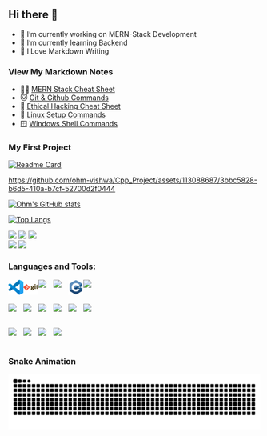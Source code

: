 ## Hi there 👋

- 🔭 I’m currently working on MERN-Stack Development
- 🌱 I’m currently learning Backend 
- 📝 I Love Markdown Writing
  
### View My Markdown Notes
- 🧑‍💻 [MERN Stack Cheat Sheet](https://github.com/ohm-vishwa/MERN-Cheat-Sheet)
- 🐱 [Git & Github Commands](https://github.com/ohm-vishwa/Git-Github-Commands)
- 👹 [Ethical Hacking Cheat Sheet](https://github.com/ohm-vishwa/Ethical-Hacking-Cheat-Sheet)
- 🐧 [Linux Setup Commands](https://github.com/ohm-vishwa/Linux-Comands)
- 🪟 [Windows Shell Commands](https://github.com/ohm-vishwa/Windows-Shell-Commands)


### My First Project
[![Readme Card](https://github-readme-stats.vercel.app/api/pin/?username=ohm-vishwa&repo=Cpp_Project)](https://github.com/ohm-vishwa/Cpp_Project)

https://github.com/ohm-vishwa/Cpp_Project/assets/113088687/3bbc5828-b6d5-410a-b7cf-52700d2f0444

<!-- [![Readme Card](https://github-readme-stats.vercel.app/api/pin/?username=ohm-vishwa&repo=Web-Dev-Cheat-Sheet)](https://github.com/ohm-vishwa/Web-Dev-Cheat-Sheet.git) -->

<!-- [![Readme Card](https://github-readme-stats.vercel.app/api/pin/?username=ohm-vishwa&repo=Ethical_Hacking)](https://github.com/ohm-vishwa/Ethical_Hacking) --.

<!-- <p align="center"> <img src="https://github-readme-stats.vercel.app/api/top-langs/?username=ohm-vishwa&layout=donut" alt="ohm-vishwa" /> -->

[![Ohm's GitHub stats](https://github-readme-stats.vercel.app/api?username=ohm-vishwa&show_icons=true&theme=dracula)](https://github.com/ohm-vishwa/github-readme-stats)

[![Top Langs](https://github-readme-stats.vercel.app/api/top-langs/?username=ohm-vishwa&size_weight=0.5&count_weight=0.5)](https://github.com/ohm-vishwa/Cpp_Project)

<!-- ![](https://img.shields.io/badge/OS-WINDOWS-informational?style=plastic&logo=<LOGO_NAME>&logoColor=white&color=2bbc8a) -->
![](https://img.shields.io/badge/OS-LINUX-informational?style=plastic&logo=#FCC624&logoColor=white&color=2bbc8a)
![](https://img.shields.io/badge/CODE-c++-informational?style=plastic&logo=<LOGO_NAME>&logoColor=white&color=2bbc8a)
![](https://img.shields.io/badge/IDE-VSCODE-informational?style=plastic&logo=<LOGO_NAME>&logoColor=white&color=2bbc8a)\
<img src="https://img.shields.io/github/followers/ohm-vishwa?label=Follow&style=plastic">
<img src="https://img.shields.io/github/stars/ohm-vishwa?label=Stars&style=plastic">

### Languages and Tools:

<img align="left" width="30px" src="https://raw.githubusercontent.com/github/explore/80688e429a7d4ef2fca1e82350fe8e3517d3494d/topics/visual-studio-code/visual-studio-code.png" />
<img align="left" width="30px" src="https://raw.githubusercontent.com/github/explore/80688e429a7d4ef2fca1e82350fe8e3517d3494d/topics/git/git.png" />
<img align="left" width="30px" src="https://i.ibb.co/vHWFXq4/Github.jpg" />
<img align="left" width="30px" src="https://i.ibb.co/XzvJkqN/android.png" />
<img align="left" width="30px" src="https://raw.githubusercontent.com/github/explore/80688e429a7d4ef2fca1e82350fe8e3517d3494d/topics/cpp/cpp.png" />
<img align="left" width="30px" src="https://i.ibb.co/8Br7FFs/Csharp.jpg" />

</br></br>

<img align="left" width="30px" src="https://i.ibb.co/dbvnwGs/html.webp" />
<img align="left" width="30px" src="https://i.ibb.co/CV27wtW/Css.webp" />
<img align="left" width="30px" src="https://i.ibb.co/pzdqTWd/js.jpg" />
<img align="left" width="30px" src="https://i.ibb.co/J3K7fS8/java.png" />
<img align="left" width="30px" src="https://i.ibb.co/kS0XDRN/kotlin.png" />
<img align="left" width="30px" src="https://i.ibb.co/MG91rkG/python.png" />

</br></br>

<img align="left" width="30px" src="https://i.ibb.co/RydZprf/React.png" />
<img align="left" width="30px" src="https://i.ibb.co/YbJ2sVY/tailwind.jpg" />
<img align="left" width="30px" src="https://i.ibb.co/stWXCgM/bootstrap.png" />
<img align="left" width="30px" src="https://i.ibb.co/gtJYzJp/markdown.png" />
</br></br>
<!-- <img align="left" width="30px" src="https://raw.githubusercontent.com/github/explore/80688e429a7d4ef2fca1e82350fe8e3517d3494d/topics/firebase/firebase.png" /> -->

<!-- <img align='left'  height="70" alt="Thanks" width="100%" src="https://github.com/AkashSingh3031/AkashSingh3031/blob/main/marquee.svg"/> -->



<!-- <p align="center"> <img src="https://github-readme-stats.vercel.app/api?username=ohm-vishwa&show_icons=true&theme=gotham" alt="ohm-vishwa" /> -->

### Snake Animation

<picture>
  <source media="(prefers-color-scheme: dark)" srcset="https://raw.githubusercontent.com/ohm-vishwa/ohm-vishwa/output/github-contribution-grid-snake-dark.svg">
  <source media="(prefers-color-scheme: light)" srcset="https://raw.githubusercontent.com/ohm-vishwa/ohm-vishwa/output/github-contribution-grid-snake.svg">
  <img alt="github contribution grid snake animation" src="https://raw.githubusercontent.com/ohm-vishwa/ohm-vishwa/output/github-contribution-grid-snake-dark.svg">
</picture>
